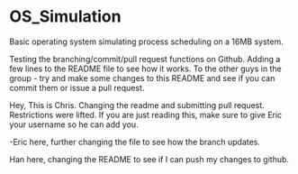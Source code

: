 # OS_Simulation
Basic operating system simulating process scheduling on a 16MB system.

Testing the branching/commit/pull request functions on Github.
Adding a few lines to the README file to see how it works.
To the other guys in the group - try and make some changes to this
README and see if you can commit them or issue a pull request.

Hey, This is Chris. Changing the readme and submitting pull request.
Restrictions were lifted. If you are just reading this, make sure to
give Eric your username so he can add you.

-Eric here, further changing the file to see how the branch updates.

Han here, changing the README to see if I can push my changes to github. 
